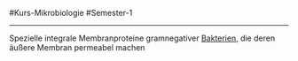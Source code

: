 #Kurs-Mikrobiologie #Semester-1

---

Spezielle integrale Membranproteine gramnegativer [Bakterien](Bakterien.md), die deren äußere Membran permeabel machen
